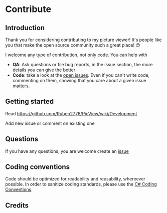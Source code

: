 # Contribute

## Introduction

Thank you for considering contributing to my picture viewer! It's people like you that make the open source community such a great place! 😊

I welcome any type of contribution, not only code. You can help with 
- **QA**: Ask questions or file bug reports, in the issue section, the more details you can give the better
- **Code**: take a look at the [open issues](https://github.com/Ruben2776/PicView/issues). Even if you can't write code, commenting on them, showing that you care about a given issue matters.

## Getting started
Read https://github.com/Ruben2776/PicView/wiki/Development

Add new issue or comment on existing one

## Questions

If you have any questions, you are welcome create an [issue](https://github.com/Ruben2776/PicView/issues)

## Coding conventions

Code should be optimized for readability and reusability, whereever possible.
In order to sanitize coding standards, please use the [C# Coding Conventions](https://docs.microsoft.com/en-us/dotnet/csharp/programming-guide/inside-a-program/coding-conventions).

## Credits
